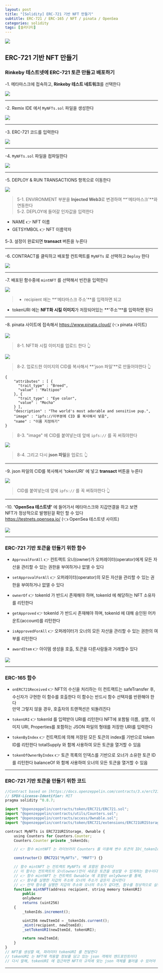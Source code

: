 ```yaml
---
layout: post
title: "[Solidity] ERC-721 기반 NFT 만들기"
subtitle: ERC-721 / ERC-165 / NFT / pinata / OpenSea
categories: solidity
tags: [솔리디티]
---
```


![](https://velog.velcdn.com/images/-__-/post/5ff1ae21-d83c-441c-bc04-329e850fa4de/image.png)

## ERC-721 기반 NFT 만들기

### Rinkeby 테스트넷에 ERC-721 토큰 만들고 배포하기

-1. 메타마스크에 접속하고, **Rinkeby 테스트 네트워크**를 선택한다

![](https://velog.velcdn.com/images/-__-/post/134eb495-c14f-4e9d-abf2-75b694fdf736/image.png)

---

-2. Remix IDE 에서 `MyNFTs.sol` 파일을 생성한다

![](https://velog.velcdn.com/images/-__-/post/a776dce3-adc7-45d5-abc2-643b73fadcc0/image.png)

---

-3. ERC-721 코드를 입력한다

![](https://velog.velcdn.com/images/-__-/post/dc5ab97c-e481-4a41-9246-7c216fffae45/image.png)

---

-4. `MyNFTs.sol` 파일을 컴파일한다

![](https://velog.velcdn.com/images/-__-/post/b1394f5a-848a-44d5-8d59-9a507e3e1a42/image.png)

---

-5. DEPLOY & RUN TRANSACTIONS 항목으로 이동한다

![](https://velog.velcdn.com/images/-__-/post/d7d4735f-9c4e-43a2-9657-f4610a3aa3a2/image.png)

> 5-1. ENVIRONMENT 부분을
> **Injected Web3**로 변경하여 **'메타마스크'**와 연동한다
> <br>
> 5-2. DEPLOY에 들어갈 인자값을 입력한다

- NAME 👉 NFT 이름
- GETSYMBOL 👉 NFT 이름약자
  <br>

5-3. 설정이 완료되면 **transact** 버튼을 누른다

---

-6. CONTRACT를 클릭하고 배포할 컨트랙트를 `MyNFTs` 로 선택하고 `Deploy` 한다

![](https://velog.velcdn.com/images/-__-/post/91c8ee1f-bed9-4f3d-90b6-c914e01e1d8a/image.png)

---

-7. 배포된 함수중에 `mintNFT` 를 선택해서 빈칸을 입력한다

![](https://velog.velcdn.com/images/-__-/post/f57c2a54-0b7c-48e0-b7c8-b91083adf2b2/image.png)

> - recipient 에는 **'메타마스크 주소'**를 입력하면 되고

- tokenURI 에는 **NFT화 시킬 이미지**가 저장되어있는 **'주소'**를 입력하면 된다

---

-8. pinata 사이트에 접속해서
<https://www.pinata.cloud/> (👈 pinata 사이트)

![](https://velog.velcdn.com/images/-__-/post/10d1a52d-42c0-46e3-899c-9149b954042b/image.png)

> 8-1. NFT화 시킬 이미지를 업로드 한다 👆

![](https://velog.velcdn.com/images/-__-/post/8dda0da0-4cdd-47ea-8032-6bab61f07357/image.png)

> 8-2. 업로드한 이미지의 CID를 복사해서 **'json 파일'**로 만들어야한다 👆

```
{
    "attributes" : [ {
      "trait_type" : "Breed",
      "value" : "Maltipoo"
    }, {
      "trait_type" : "Eye color",
      "value" : "Mocha"
    } ],
    "description" : "The world's most adorable and sensitive pup.",
    "image" : "ipfs://이부분에 CID 를 복사해서 넣음",
    "name" : "이름 지정하기"
}
```

> 8-3. "image" 에 CID를 붙여넣는데 앞에 `ipfs://` 를 꼭 써줘야한다

![](https://velog.velcdn.com/images/-__-/post/0fe0dee2-e93b-4ac1-bd4b-7c618e720408/image.png)

> 8-4. 그리고 다시 **json 파일**을 업로드 👆

---

-9. json 파일의 CID를 복사해서 'tokenURI' 에 넣고 **transact** 버튼을 누른다

![](https://velog.velcdn.com/images/-__-/post/0c9e8108-919c-4ee7-b016-a9bb16a07426/image.png)

> CID를 붙여넣는데 앞에 `ipfs://` 를 꼭 써줘야한다 👆

---

-10. **'OpenSea 테스트넷'** 에 들어가서 메타마스크와 지갑연결을 하고 보면<br>
NFT가 정상적으로 발행된걸 확인 할 수 있다<Br>
<https://testnets.opensea.io/> (👈 OpenSea 테스트넷 사이트)

![](https://velog.velcdn.com/images/-__-/post/2609913f-b7f1-4118-a994-371a34557360/image.png)

---

### ERC-721 기반 토큰을 만들기 위한 함수

- `ApprovalForAll` 👉 컨트랙트 오너(owner)가 오퍼레이터(operator)에게 모든 자산을 관리할 수 있는 권한을 부여하거나 없앨 수 있다

- `setApprovalForAll` 👉 오퍼레이터(operator)의 모든 자산을 관리할 수 있는 권한을 부여하거나 없앨 수 있다

- `ownerOf` 👉 tokenId 가 반드시 존재해야 하며, tokenId 에 해당하는 NFT 소유자를 리턴한다

- `getApproved` 👉 tokenId 가 반드시 존재해야 하며, tokenId 에 대해 승인된 어카운트(account)를 리턴한다

- `isApprovedForAll` 👉 오퍼레이터가 오너의 모든 자산을 관리할 수 있는 권한의 여부를 리턴한다

- `awardItem` 👉 아이템 생성을 호출, 토큰을 다른사람들과 거래할수 있다

![](https://velog.velcdn.com/images/-__-/post/a0ace909-0817-4c25-b0a6-7513545d4242/image.png)

---

### ERC-165 함수

- `onERC721Received` 👉 NFT의 수신을 처리하는 이 컨트랙트는 safeTransfer 후, 수신자가 구현한 이 함수를 호출한다
  이 함수는 반드시 함수 선택자를 반환해야 한다  
  만약 그렇지 않을 경우, 호출자의 트랜잭션은 되돌려진다

- `tokenURI` 👉 tokenId 를 입력받아 URI를 리턴한다
  NFT에 포함될 이름, 설명, 이미지 URI, Properties를 포함하는 JSON 파일의 형태를 저장한 URI를 입력한다

- `tokenByIndex` 👉 컨트랙트에 의해 저장된 모든 토큰의 index를 기반으로 token ID를 리턴한다
  totalSupply 와 함께 사용하여 모든 토큰을 열거할 수 있음

- `tokenOfOwnerByIndex` 👉 토큰 목록의 인덱스를 기반으로 오너가 소유한 토큰 ID를 리턴한다
  balanceOf 와 함께 사용하여 오너의 모든 토큰을 열거할 수 있음

---

### ERC-721 기반 토큰을 만들기 위한 코드

```js
//Contract based on [https://docs.openzeppelin.com/contracts/3.x/erc721](https://docs.openzeppelin.com/contracts/3.x/erc721)
// SPDX-License-Identifier: MIT
pragma solidity ^0.8.7;

import "@openzeppelin/contracts/token/ERC721/ERC721.sol";
import "@openzeppelin/contracts/utils/Counters.sol";
import "@openzeppelin/contracts/access/Ownable.sol";
import "@openzeppelin/contracts/token/ERC721/extensions/ERC721URIStorage.sol";

contract MyNFTs is ERC721URIStorage, Ownable {
    using Counters for Counters.Counter;
    Counters.Counter private _tokenIds;

    // 👉 함수 mintNFT 는 라이브러리 Counters 를 이용해 변수 토큰의 ID(_tokenIds)를 관리한다

    constructor() ERC721("MyNFTs", "MNFT") {}

    // 함수 mintNFT 는 컨트랙트 MyNFTs 에 포함된 함수이다
    // 이 함수는 컨트랙트의 오너(owner)만이 새로운 토큰을 생성할 수 있게하는 함수이다
    // 👉 함수 mintNFT 는 컨트랙트 Ownable 에 포함된 onlyOwner를 통해,
    // 👉 함수를 실행한 지갑의 주소와 오너의 주소가 같은지 검사한다
    // 👉 만약 함수를 실행한 지갑의 주소와 오너의 주소가 같다면, 함수를 정상적으로 실행한다
    function mintNFT(address recipient, string memory tokenURI)
        public
        onlyOwner
        returns (uint256)
    {
        _tokenIds.increment();

        uint256 newItemId = _tokenIds.current();
        _mint(recipient, newItemId);
        _setTokenURI(newItemId, tokenURI);

        return newItemId;
    }
}
// NFT를 생성할 때, 파라미터 tokenURI 를 전달한다
// tokenURI 는 NFT에 적용할 정보를 담고 있는 json 객체의 엔드포인트이다
// 다시 말해, tokenURI 에 접근하면 NFT의 규칙에 맞는 json 객체를 불러올 수 있어야 함

```

---
